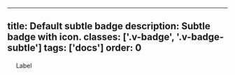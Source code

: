 <!--
 *              Copyright (c) 2025 Visa, Inc.
 *
 * Licensed under the Apache License, Version 2.0 (the "License");
 * you may not use this file except in compliance with the License.
 * You may obtain a copy of the License at
 *
 *         http://www.apache.org/licenses/LICENSE-2.0
 *
 * Unless required by applicable law or agreed to in writing, software
 * distributed under the License is distributed on an "AS IS" BASIS,
 * WITHOUT WARRANTIES OR CONDITIONS OF ANY KIND, either express or implied.
 * See the License for the specific language governing permissions and
 * limitations under the License.
 *
 -->
---
title: Default subtle badge
description: Subtle badge with icon. 
classes: ['.v-badge', '.v-badge-subtle']
tags: ['docs']
order: 0
---

<div class="v-badge v-badge-subtle">
  <svg class="v-icon v-icon-tiny" height="16" viewbox="0 0 16 16" width="16">
    <use href="#visa-history-tiny">
    </use>
  </svg>
  <span>
    Label
  </span>
</div>
